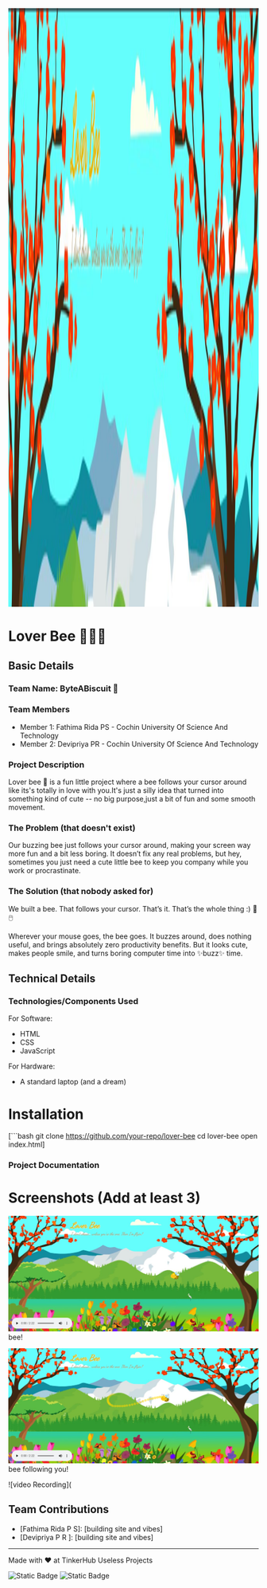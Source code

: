 <img width="3188" height="1202" alt="frame (3)" src="banner.png" />


# Lover Bee 🐝🍯🌸


## Basic Details
### Team Name: ByteABiscuit 🍪


### Team Members
- Member 1: Fathima Rida PS - Cochin University Of Science And Technology
- Member 2: Devipriya PR - Cochin University Of Science And Technology

### Project Description
Lover bee 🐝 is a fun little project where a bee follows your cursor around like its's totally in love with you.It's just a silly idea that turned into something kind of cute -- no big purpose,just a bit of fun and some smooth movement.

### The Problem (that doesn't exist)
Our buzzing bee just follows your cursor around, making your screen way more fun and a bit less boring. It doesn’t fix any real problems, but hey, sometimes you just need a cute little bee to keep you company while you work or procrastinate.

### The Solution (that nobody asked for)
We built a bee. That follows your cursor. That’s it. That’s the whole thing :) 🐝🖱️

Wherever your mouse goes, the bee goes. It buzzes around, does nothing useful, and brings absolutely zero productivity benefits. But it looks cute, makes people smile, and turns boring computer time into ✨buzz✨ time.

## Technical Details
### Technologies/Components Used
For Software:
- HTML
- CSS
- JavaScript

For Hardware:
- A standard laptop (and a dream)

# Installation
[```bash
git clone https://github.com/your-repo/lover-bee
cd lover-bee
open index.html]


### Project Documentation

# Screenshots (Add at least 3)

![Screenshot1](ss.png)
bee!

![Screenshot2](trailss.png)
bee following you!

![video Recording](

## Team Contributions
- [Fathima Rida P S]: [building site and vibes]
- [Devipriya P R ]: [building site and vibes]


---
Made with ❤️ at TinkerHub Useless Projects 

![Static Badge](https://img.shields.io/badge/TinkerHub-24?color=%23000000&link=https%3A%2F%2Fwww.tinkerhub.org%2F)
![Static Badge](https://img.shields.io/badge/UselessProjects--25-25?link=https%3A%2F%2Fwww.tinkerhub.org%2Fevents%2FQ2Q1TQKX6Q%2FUseless%2520Projects)



